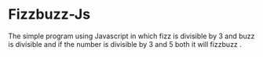 # Fizzbuzz-Js
The simple program using Javascript in which fizz is divisible by 3 and buzz is divisible and if the number is divisible by 3 and 5 both it will fizzbuzz .
